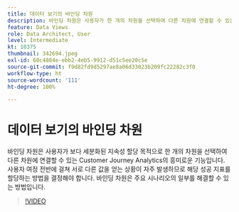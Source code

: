 ```yaml
---
title: 데이터 보기의 바인딩 차원
description: 바인딩 차원은 사용자가 한 개의 차원을 선택하여 다른 차원에 연결할 수 있는 Customer Journey Analytics의 흥미로운 기능입니다. (설명은 60~160자 사이여야 함)
feature: Data Views
role: Data Architect, User
level: Intermediate
kt: 10375
thumbnail: 342694.jpeg
exl-id: 60c4884e-ebb2-4eb5-9912-d51c5ee20c5e
source-git-commit: f9d82fd9d5297ae8a06d33023b209fc22282c3f0
workflow-type: ht
source-wordcount: '111'
ht-degree: 100%

---
```


# 데이터 보기의 바인딩 차원

바인딩 차원은 사용자가 보다 세분화된 지속성 할당 목적으로 한 개의 차원을 선택하여 다른 차원에 연결할 수 있는 Customer Journey Analytics의 흥미로운 기능입니다. 사용자 여정 전반에 걸쳐 서로 다른 값을 얻는 상황이 자주 발생하므로 해당 성공 지표를 할당하는 방법을 결정해야 합니다. 바인딩 차원은 주요 시나리오의 일부를 해결할 수 있는 방법입니다.

>[!VIDEO](https://video.tv.adobe.com/v/342694/?quality=12&learn=on)

